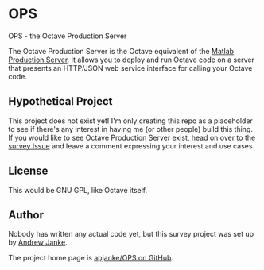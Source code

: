 # OPS

OPS - the Octave Production Server

The Octave Production Server is the Octave equivalent of the [Matlab Production Server](https://www.mathworks.com/products/matlab-production-server.html). It allows you to deploy and run Octave code on a server that presents an HTTP/JSON web service interface for calling your Octave code.

## Hypothetical Project

This project does not exist yet! I'm only creating this repo as a placeholder to see if there's any interest in having me (or other people) build this thing. If you would like to see Octave Production Server exist, head on over to [the survey Issue](https://github.com/apjanke/OPS/issues/1) and leave a comment expressing your interest and use cases.

## License

This would be GNU GPL, like Octave itself.

## Author

Nobody has written any actual code yet, but this survey project was set up by [Andrew Janke](https://apjanke.net).

The project home page is [apjanke/OPS on GitHub](https://github.com/apjanke/OPS).
